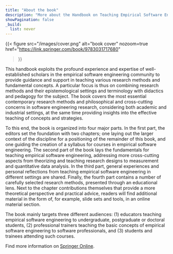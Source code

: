 ```yaml
---
title: "About the book"
description: "More about the Handbook on Teaching Empirical Software Engineering"
showPagination: false
_build:
  list: never
---
```


{{< figure
    src="/images/cover.png"
    alt="book cover"
    nozoom=true
    href="https://link.springer.com/book/9783031717680"
>}}

This handbook exploits the profound experience and expertise of well-established scholars in the empirical software engineering community to provide guidance and support in teaching various research methods and fundamental concepts. A particular focus is thus on combining research methods and their epistemological settings and terminology with didactics and pedagogy for the subject. The book covers the most essential contemporary research methods and philosophical and cross-cutting concerns in software engineering research, considering both academic and industrial settings, at the same time providing insights into the effective teaching of concepts and strategies.

To this end, the book is organized into four major parts. In the first part, the editors set the foundation with two chapters; one laying out the larger context of the discipline for a positioning of the remainder of this book, and one guiding the creation of a syllabus for courses in empirical software engineering. The second part of the book lays the fundamentals for teaching empirical software engineering, addressing more cross-cutting aspects from theorizing and teaching research designs to measurement and quantitative data analysis. In the third part, general experiences and personal reflections from teaching empirical software engineering in different settings are shared. Finally, the fourth part contains a number of carefully selected research methods, presented through an educational lens. Next to the chapter contributions themselves that provide a more theoretical perspective and practical advice, readers will find additional material in the form of, for example, slide sets and tools, in an online material section.

The book mainly targets three different audiences: (1) educators teaching empirical software engineering to undergraduate, postgraduate or doctoral students, (2) professional trainers teaching the basic concepts of empirical software engineering to software professionals, and (3) students and trainees attending such courses.

Find more information on [Springer Online](https://link.springer.com/book/9783031717680#about-this-book).